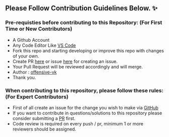 ## Please Follow Contribution Guidelines Below. ✨

### Pre-requisties before contributing to this Repository: (For First Time or New Contributors)
- A Github Account 
- Any Code Editor Like [VS Code](https://code.visualstudio.com/download)
- Fork this repo and starting developing or improve this repo with changes of your own.
- Create PR [here](https://github.com/offensive-vk/Python/pulls) or issue [here](https://github.com/offensive-vk/Python/issues) for creating an issue.
- Your Pull Request will be reviewed accordingly and will merge.
- Author : [offensive-vk](https://github.com/offensive-vk/)
- Thank you.

### When contributing to this repository, please follow these rules: (For Expert Contributors)
- First of all create an issue for the change you wish to make via [GitHub](https://github.com/offensive-vk/Python/issues)
- If you want to contribute in questions/solutions to this repository please consider submitting a [PR](https://github.com/offensive-vk/Python/pulls) first.
- Code review is required on every push / pr, minimum 1 or more reviewers should be assigned.
